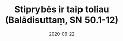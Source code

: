 ---
layout: page
title: 'Stiprybės ir taip toliau (Balādisuttaṃ, SN 50.1-12)'
category: susijusios suttos
index: Stiprybės (balā)
sortIndex: 50001
date: 2020-09-22
tags:
  - Stiprybės (balā)
suttacentral: sn50.1-12
---
